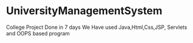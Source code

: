 # UniversityManagementSystem
College Project Done in 7 days
We Have used Java,Html,Css,JSP, Servlets and OOPS based program
